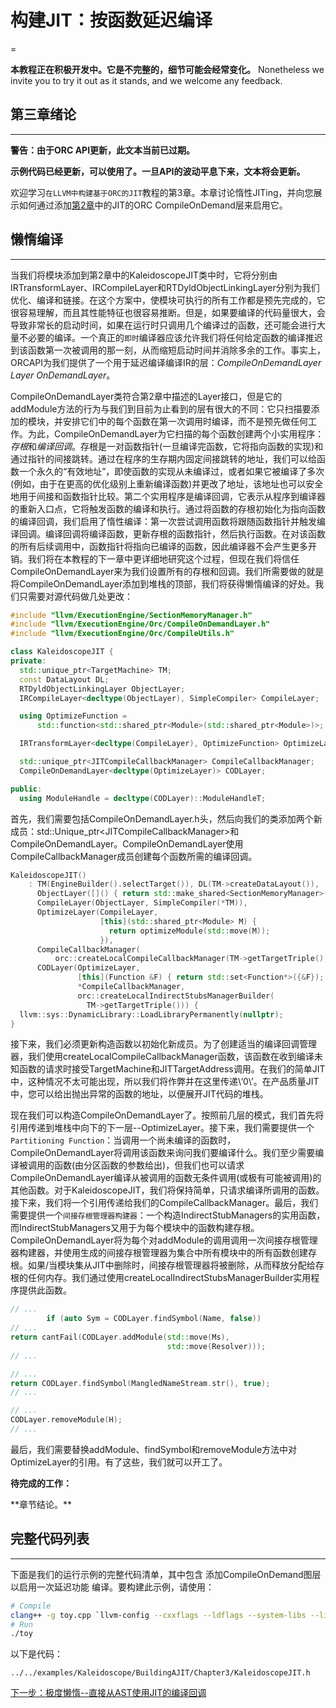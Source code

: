 # 构建JIT：按函数延迟编译
=

**本教程正在积极开发中。它是不完整的，细节可能会经常变化。** Nonetheless we invite you to try it out as it stands, and we welcome any feedback.

## 第三章绪论
* * *

**警告：由于ORC API更新，此文本当前已过期。**

**示例代码已经更新，可以使用了。一旦API的波动平息下来，文本将会更新。**

欢迎学习`在LLVM中构建基于ORC的JIT`教程的第3章。本章讨论惰性JITing，并向您展示如何通过添加[第2章](zh-BuildingAJIT2.md)中的JIT的ORC CompileOnDemand层来启用它。

## 懒惰编译
* * *

当我们将模块添加到第2章中的KaleidoscopeJIT类中时，它将分别由IRTransformLayer、IRCompileLayer和RTDyldObjectLinkingLayer分别为我们优化、编译和链接。在这个方案中，使模块可执行的所有工作都是预先完成的，它很容易理解，而且其性能特征也很容易推断。但是，如果要编译的代码量很大，会导致非常长的启动时间，如果在运行时只调用几个编译过的函数，还可能会进行大量不必要的编译。一个真正的`即时`编译器应该允许我们将任何给定函数的编译推迟到该函数第一次被调用的那一刻，从而缩短启动时间并消除多余的工作。事实上，ORCAPI为我们提供了一个用于延迟编译编译IR的层：*CompileOnDemandLayer Layer OnDemandLayer*。

CompileOnDemandLayer类符合第2章中描述的Layer接口，但是它的addModule方法的行为与我们到目前为止看到的层有很大的不同：它只扫描要添加的模块，并安排它们中的每个函数在第一次调用时编译，而不是预先做任何工作。为此，CompileOnDemandLayer为它扫描的每个函数创建两个小实用程序：*存根*和*编译回调*。存根是一对函数指针(一旦编译完函数，它将指向函数的实现)和通过指针的间接跳转。通过在程序的生存期内固定间接跳转的地址，我们可以给函数一个永久的“有效地址”，即使函数的实现从未编译过，或者如果它被编译了多次(例如，由于在更高的优化级别上重新编译函数)并更改了地址，该地址也可以安全地用于间接和函数指针比较。第二个实用程序是编译回调，它表示从程序到编译器的重新入口点，它将触发函数的编译和执行。通过将函数的存根初始化为指向函数的编译回调，我们启用了惰性编译：第一次尝试调用函数将跟随函数指针并触发编译回调。编译回调将编译函数，更新存根的函数指针，然后执行函数。在对该函数的所有后续调用中，函数指针将指向已编译的函数，因此编译器不会产生更多开销。我们将在本教程的下一章中更详细地研究这个过程，但现在我们将信任CompileOnDemandLayer来为我们设置所有的存根和回调。我们所需要做的就是将CompileOnDemandLayer添加到堆栈的顶部，我们将获得懒惰编译的好处。我们只需要对源代码做几处更改：

```c++
#include "llvm/ExecutionEngine/SectionMemoryManager.h"
#include "llvm/ExecutionEngine/Orc/CompileOnDemandLayer.h"
#include "llvm/ExecutionEngine/Orc/CompileUtils.h"

class KaleidoscopeJIT {
private:
  std::unique_ptr<TargetMachine> TM;
  const DataLayout DL;
  RTDyldObjectLinkingLayer ObjectLayer;
  IRCompileLayer<decltype(ObjectLayer), SimpleCompiler> CompileLayer;

  using OptimizeFunction =
      std::function<std::shared_ptr<Module>(std::shared_ptr<Module>)>;

  IRTransformLayer<decltype(CompileLayer), OptimizeFunction> OptimizeLayer;

  std::unique_ptr<JITCompileCallbackManager> CompileCallbackManager;
  CompileOnDemandLayer<decltype(OptimizeLayer)> CODLayer;

public:
  using ModuleHandle = decltype(CODLayer)::ModuleHandleT;
```

首先，我们需要包括CompileOnDemandLayer.h头，然后向我们的类添加两个新成员：std::Unique\_ptr\<JITCompileCallbackManager\>和CompileOnDemandLayer。CompileOnDemandLayer使用CompileCallbackManager成员创建每个函数所需的编译回调。

```c++
KaleidoscopeJIT()
    : TM(EngineBuilder().selectTarget()), DL(TM->createDataLayout()),
      ObjectLayer([]() { return std::make_shared<SectionMemoryManager>(); }),
      CompileLayer(ObjectLayer, SimpleCompiler(*TM)),
      OptimizeLayer(CompileLayer,
                    [this](std::shared_ptr<Module> M) {
                      return optimizeModule(std::move(M));
                    }),
      CompileCallbackManager(
          orc::createLocalCompileCallbackManager(TM->getTargetTriple(), 0)),
      CODLayer(OptimizeLayer,
               [this](Function &F) { return std::set<Function*>({&F}); },
               *CompileCallbackManager,
               orc::createLocalIndirectStubsManagerBuilder(
                 TM->getTargetTriple())) {
  llvm::sys::DynamicLibrary::LoadLibraryPermanently(nullptr);
}
```

接下来，我们必须更新构造函数以初始化新成员。为了创建适当的编译回调管理器，我们使用createLocalCompileCallbackManager函数，该函数在收到编译未知函数的请求时接受TargetMachine和JITTargetAddress调用。在我们的简单JIT中，这种情况不太可能出现，所以我们将作弊并在这里传递\‘0\’。在产品质量JIT中，您可以给出抛出异常的函数的地址，以便展开JIT代码的堆栈。

现在我们可以构造CompileOnDemandLayer了。按照前几层的模式，我们首先将引用传递到堆栈中向下的下一层--OptimizeLayer。接下来，我们需要提供一个`Partitioning Function`：当调用一个尚未编译的函数时，CompileOnDemandLayer将调用该函数来询问我们要编译什么。我们至少需要编译被调用的函数(由分区函数的参数给出)，但我们也可以请求CompileOnDemandLayer编译从被调用的函数无条件调用(或极有可能被调用)的其他函数。对于KaleidoscopeJIT，我们将保持简单，只请求编译所调用的函数。接下来，我们将一个引用传递给我们的CompileCallbackManager。最后，我们需要提供一个`间接存根管理器构建器`：一个构造IndirectStubManagers的实用函数，而IndirectStubManagers又用于为每个模块中的函数构建存根。CompileOnDemandLayer将为每个对addModule的调用调用一次间接存根管理器构建器，并使用生成的间接存根管理器为集合中所有模块中的所有函数创建存根。如果/当模块集从JIT中删除时，间接存根管理器将被删除，从而释放分配给存根的任何内存。我们通过使用createLocalIndirectStubsManagerBuilder实用程序提供此函数。

```c++
// ...
        if (auto Sym = CODLayer.findSymbol(Name, false))
// ...
return cantFail(CODLayer.addModule(std::move(Ms),
                                   std::move(Resolver)));
// ...

// ...
return CODLayer.findSymbol(MangledNameStream.str(), true);
// ...

// ...
CODLayer.removeModule(H);
// ...
```

最后，我们需要替换addModule、findSymbol和removeModule方法中对OptimizeLayer的引用。有了这些，我们就可以开工了。

**待完成的工作：**

\*\*章节结论。\*\*

## 完整代码列表
* * *

下面是我们的运行示例的完整代码清单，其中包含
添加CompileOnDemand图层以启用一次延迟功能
编译。要构建此示例，请使用：

```bash
# Compile
clang++ -g toy.cpp `llvm-config --cxxflags --ldflags --system-libs --libs core orcjit native` -O3 -o toy
# Run
./toy
```

以下是代码：

```
../../examples/Kaleidoscope/BuildingAJIT/Chapter3/KaleidoscopeJIT.h
```

[下一步：极度懒惰\--直接从AST使用JIT的编译回调](zh-BuildingAJIT4.md)
